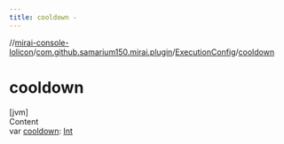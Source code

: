```yaml
---
title: cooldown -
---
```

//[mirai-console-lolicon](../../../index.md)/[com.github.samarium150.mirai.plugin](../index.md)/[ExecutionConfig](index.md)/[cooldown](cooldown.md)



# cooldown  
[jvm]  
Content  
var [cooldown](cooldown.md): [Int](https://kotlinlang.org/api/latest/jvm/stdlib/kotlin/-int/index.html)  



